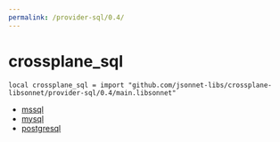 ```yaml
---
permalink: /provider-sql/0.4/
---
```


# crossplane_sql

```jsonnet
local crossplane_sql = import "github.com/jsonnet-libs/crossplane-libsonnet/provider-sql/0.4/main.libsonnet"
```



* [mssql](mssql/index.md)
* [mysql](mysql/index.md)
* [postgresql](postgresql/index.md)
